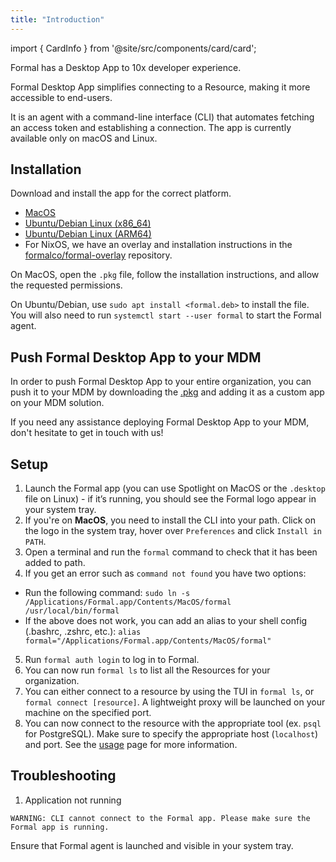 ```yaml
---
title: "Introduction"
---
```


import { CardInfo } from '@site/src/components/card/card';

<span className="page-description">Formal has a Desktop App to 10x developer experience.</span>

Formal Desktop App simplifies connecting to a Resource, making it more accessible to end-users.

It is an agent with a command-line interface (CLI) that automates fetching an access token and establishing a connection. The app is currently available only on macOS and Linux.

## Installation

Download and install the app for the correct platform.
  - [MacOS](https://static-assets.formalcloud.net/desktop-app/darwin/formal.pkg)
  - [Ubuntu/Debian Linux (x86_64)](https://static-assets.formalcloud.net/desktop-app/linux/formal-desktop_0.1.4_amd64.deb)
  - [Ubuntu/Debian Linux (ARM64)](https://static-assets.formalcloud.net/desktop-app/linux/formal-desktop_0.1.4_arm64.deb)
  - For NixOS, we have an overlay and installation instructions in the [formalco/formal-overlay](https://github.com/formalco/formal-overlay) repository.

On MacOS, open the `.pkg` file, follow the installation instructions, and allow the requested permissions.

On Ubuntu/Debian, use `sudo apt install <formal.deb>` to install the file. You will also need to run `systemctl start --user formal` to start the Formal agent.

## Push Formal Desktop App to your MDM

In order to push Formal Desktop App to your entire organization, you can push it to your MDM by downloading the [.pkg](https://static-assets.formalcloud.net/desktop-app/darwin/formal.pkg) and adding it as a custom app on your MDM solution.

<CardInfo> If you need any assistance deploying Formal Desktop App to your MDM, don't hesitate to get in touch with us!</CardInfo>

## Setup

1. Launch the Formal app (you can use Spotlight on MacOS or the `.desktop` file on Linux) - if it’s running, you should see the Formal logo appear in your system tray.
2. If you're on **MacOS**, you need to install the CLI into your path. Click on the logo in the system tray, hover over `Preferences` and click `Install in PATH`.
3. Open a terminal and run the `formal` command to check that it has been added to path.
4. If you get an error such as `command not found` you have two options:
  - Run the following command: `sudo ln -s /Applications/Formal.app/Contents/MacOS/formal /usr/local/bin/formal`
  - If the above does not work, you can add an alias to your shell config (.bashrc, .zshrc, etc.): `alias formal="/Applications/Formal.app/Contents/MacOS/formal"`
5. Run `formal auth login` to log in to Formal.
6. You can now run `formal ls` to list all the Resources for your organization.
7. You can either connect to a resource by using the TUI in `formal ls`, or `formal connect [resource]`. A lightweight proxy will be launched on your machine on the specified port.
8. You can now connect to the resource with the appropriate tool (ex. `psql` for PostgreSQL). Make sure to specify the appropriate host (`localhost`) and port. See the [usage](usage.md) page for more information.

## Troubleshooting

1. Application not running

```
WARNING: CLI cannot connect to the Formal app. Please make sure the Formal app is running.
```

Ensure that Formal agent is launched and visible in your system tray.
